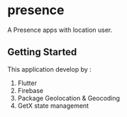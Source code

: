 # presence

A Presence apps with location user.

## Getting Started

This application develop by :

1. Flutter
2. Firebase
3. Package Geolocation & Geocoding
4. GetX state management
